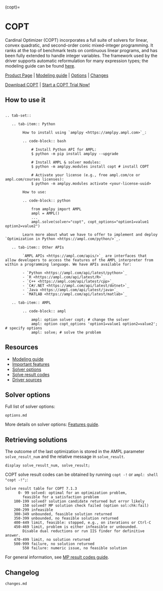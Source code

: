 (copt)=

# COPT

Cardinal Optimizer (COPT) incorporates a full suite of solvers for
linear, convex quadratic, and second-order conic mixed-integer programming.
It ranks at the top of benchmark tests on continuous linear programs,
and has been fully extended to handle integer variables.
The framework used by the driver supports automatic reformulation for many expression types; the modeling guide can be
found [here](https://mp.ampl.com/model-guide.html).


[Product Page](https://ampl.com/products/solvers/solvers-we-sell/copt/)
| [Modeling guide](https://mp.ampl.com/model-guide.html)
| [Options](#solver-options)
| [Changes](changes.md)

[Download COPT](https://ampl.com/download/copt)
| [Start a COPT Trial Now!](https://ampl.com/trial/copt)

## How to use it

```{eval-rst}

.. tab-set::

   .. tab-item:: Python
   
        How to install using `amplpy <https://amplpy.ampl.com>`_:

        .. code-block:: bash

            # Install Python API for AMPL:
            $ python -m pip install amplpy --upgrade

            # Install AMPL & solver modules:
            $ python -m amplpy.modules install copt # install COPT

            # Activate your license (e.g., free ampl.com/ce or ampl.com/courses licenses):
            $ python -m amplpy.modules activate <your-license-uuid>

        How to use:

        .. code-block:: python

            from amplpy import AMPL
            ampl = AMPL()
            ...
            ampl.solve(solver="copt", copt_options="option1=value1 option2=value2")

        Learn more about what we have to offer to implement and deploy `Optimization in Python <https://ampl.com/python/>`_.

   .. tab-item:: Other APIs

        `AMPL APIs <https://ampl.com/apis/>`_ are interfaces that allow developers to access the features of the AMPL interpreter from within a programming language. We have APIs available for:

        - `Python <https://ampl.com/api/latest/python>`_
        - `R <https://ampl.com/api/latest/R>`_
        - `C++ <https://ampl.com/api/latest/cpp>`_
        - `C#/.NET <https://ampl.com/api/latest/dotnet>`_
        - `Java <https://ampl.com/api/latest/java>`_
        - `MATLAB <https://ampl.com/api/latest/matlab>`_

   .. tab-item:: AMPL

        .. code-block:: ampl

            ampl: option solver copt; # change the solver
            ampl: option copt_options 'option1=value1 option2=value2'; # specify options
            ampl: solve; # solve the problem
```

## Resources

* [Modeling guide](https://mp.ampl.com/model-guide.html)
* [Important features](https://mp.ampl.com/features-guide.html#important-features)
* [Solver options](#solver-options)
* [Solve result codes](#retrieving-solutions)
* [Driver sources](https://github.com/ampl/mp/tree/develop/solvers/copt)

## Solver options

Full list of solver options:
```{toctree}
options.md
```

More details on solver options: [Features guide](https://mp.ampl.com/features-guide.html).


## Retrieving solutions

The outcome of the last optimization is stored in the AMPL parameter `solve_result_num` and the relative message in
`solve_result`.

```ampl
display solve_result_num, solve_result;
```

COPT solve result codes can be obtained by running `copt -!` or `ampl: shell "copt -!";`:
```
Solve result table for COPT 7.1.3
	  0- 99	solved: optimal for an optimization problem,
		feasible for a satisfaction problem 
	100-199	solved? solution candidate returned but error likely 
	    150	solved? MP solution check failed (option sol:chk:fail) 
	200-299	infeasible 
	300-349	unbounded, feasible solution returned 
	350-399	unbounded, no feasible solution returned 
	400-449	limit, feasible: stopped, e.g., on iterations or Ctrl-C 
	450-469	limit, problem is either infeasible or unbounded.
		Disable dual reductions or run IIS finder for definitive answer.
	470-499	limit, no solution returned 
	500-999	failure, no solution returned 
	    550	failure: numeric issue, no feasible solution
```

For general information, see [MP result codes guide](https://mp.ampl.com/features-guide.html#solve-result-codes).

## Changelog

```{toctree}
changes.md
```
